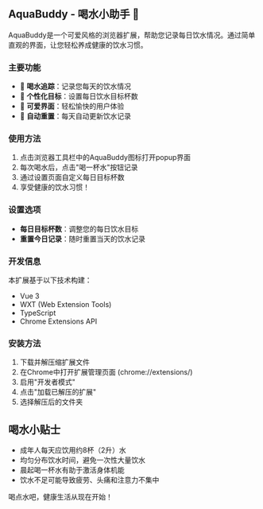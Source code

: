 ## AquaBuddy - 喝水小助手 🐳

AquaBuddy是一个可爱风格的浏览器扩展，帮助您记录每日饮水情况。通过简单直观的界面，让您轻松养成健康的饮水习惯。

### 主要功能

- 🥤 **喝水追踪**：记录您每天的饮水情况
- 🎯 **个性化目标**：设置每日饮水目标杯数
- 🌈 **可爱界面**：轻松愉快的用户体验
- 🔄 **自动重置**：每天自动更新饮水记录

### 使用方法

1. 点击浏览器工具栏中的AquaBuddy图标打开popup界面
2. 每次喝水后，点击"喝一杯水"按钮记录
3. 通过设置页面自定义每日目标杯数
4. 享受健康的饮水习惯！

### 设置选项

- **每日目标杯数**：调整您的每日饮水目标
- **重置今日记录**：随时重置当天的饮水记录

### 开发信息

本扩展基于以下技术构建：
- Vue 3
- WXT (Web Extension Tools)
- TypeScript
- Chrome Extensions API

### 安装方法

1. 下载并解压缩扩展文件
2. 在Chrome中打开扩展管理页面 (chrome://extensions/)
3. 启用"开发者模式"
4. 点击"加载已解压的扩展"
5. 选择解压后的文件夹

## 喝水小贴士

- 成年人每天应饮用约8杯（2升）水
- 均匀分布饮水时间，避免一次性大量饮水
- 晨起喝一杯水有助于激活身体机能
- 饮水不足可能导致疲劳、头痛和注意力不集中

喝点水吧，健康生活从现在开始！